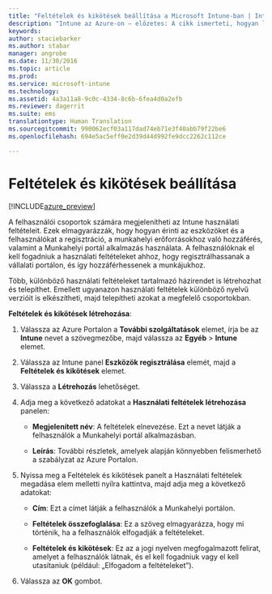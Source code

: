 ```yaml
---
title: "Feltételek és kikötések beállítása a Microsoft Intune-ban | Intune az Azure-on – előzetes | Microsoft Docs"
description: "Intune az Azure-on – előzetes: A cikk ismerteti, hogyan lehet beállítani azokat a feltételeket és kikötéseket, amelyeket a felhasználók az Intune munkahelyi portálján látnak. "
keywords: 
author: staciebarker
ms.author: stabar
manager: angrobe
ms.date: 11/30/2016
ms.topic: article
ms.prod: 
ms.service: microsoft-intune
ms.technology: 
ms.assetid: 4a3a11a8-9c0c-4334-8c6b-6fea4d0a2efb
ms.reviewer: dagerrit
ms.suite: ems
translationtype: Human Translation
ms.sourcegitcommit: 990062ecf03a117dad74eb71e3f40abb79f22be6
ms.openlocfilehash: 694e5ac5eff0e2d39d44d992fe9dcc2262c112ce

---
```


# <a name="set-terms-and-conditions"></a>Feltételek és kikötések beállítása 

[!INCLUDE[azure_preview](../includes/azure_preview.md)]

A felhasználói csoportok számára megjelenítheti az Intune használati feltételeit. Ezek elmagyarázzák, hogy hogyan érinti az eszközöket és a felhasználókat a regisztráció, a munkahelyi erőforrásokhoz való hozzáférés, valamint a Munkahelyi portál alkalmazás használata. A felhasználóknak el kell fogadniuk a használati feltételeket ahhoz, hogy regisztrálhassanak a vállalati portálon, és így hozzáférhessenek a munkájukhoz.

Több, különböző használati feltételeket tartalmazó házirendet is létrehozhat és telepíthet. Emellett ugyanazon használati feltételek különböző nyelvű verzióit is elkészítheti, majd telepítheti azokat a megfelelő csoportokban.

**Feltételek és kikötések létrehozása**:

1. Válassza az Azure Portalon a **További szolgáltatások** elemet, írja be az **Intune** nevet a szövegmezőbe, majd válassza az **Egyéb** > **Intune** elemet.

2. Válassza az Intune panel **Eszközök regisztrálása** elemét, majd a **Feltételek és kikötések** elemet.

3. Válassza a **Létrehozás** lehetőséget.

4. Adja meg a következő adatokat a **Használati feltételek létrehozása** panelen:

   - **Megjelenített név**: A feltételek elnevezése. Ezt a nevet látják a felhasználók a Munkahelyi portál alkalmazásban.

   - **Leírás**: További részletek, amelyek alapján könnyebben felismerhető a szabályzat az Azure Portalon.

5. Nyissa meg a Feltételek és kikötések panelt a Használati feltételek megadása elem melletti nyílra kattintva, majd adja meg a következő adatokat:

   - **Cím**: Ezt a címet látják a felhasználók a Munkahelyi portálon.

   - **Feltételek összefoglalása**: Ez a szöveg elmagyarázza, hogy mi történik, ha a felhasználók elfogadják a feltételeket.

   - **Feltételek és kikötések**: Ez az a jogi nyelven megfogalmazott felirat, amelyet a felhasználók látnak, és el kell fogadniuk vagy el kell utasítaniuk (például: „Elfogadom a feltételeket”).

6. Válassza az **OK** gombot.



<!--HONumber=Feb17_HO1-->


